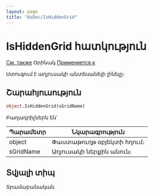 ```yaml
---
layout: page
title: "AsDoc/IsHiddenGrid"
---
```

# IsHiddenGrid հատկություն

[См. также](../Asdoc.md) Օրինակ [Применяется к](../Asdoc.md)
    
Ստուգում է աղյուսակի անտեսանելի լինելը։

## Շարահյուսություն

``` vb
object.IsHiddenGrid(sGridName)
```

Բաղադրիչներն են՝


| Պարամետր | Նկարագրություն |
|--|--|
| object | Փաստաթուղթ օբյեկտի հղում։ |
| sGridName | Աղյուսակի ներքին անուն։ |


## Տվյալի տիպ

Տրամաբանական 
